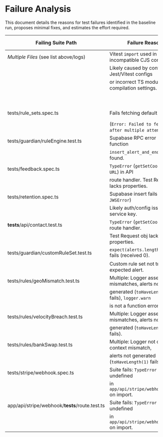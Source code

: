 # Failure Analysis

This document details the reasons for test failures identified in the baseline run, proposes minimal fixes, and estimates the effort required.

| Failing Suite Path                             | Failure Reason(s)                                     | Minimal Green Fix                                      | Effort Rating    |
| ---------------------------------------------- | ----------------------------------------------------- | ------------------------------------------------------ | ---------------- |
| _Multiple Files_ (see list above/logs)         | Vitest `import` used in incompatible CJS context.     | Standardise on Vitest: Remove Jest config/deps,        | ⓷ Rewrite        |
|                                                | Likely caused by conflicting Jest/Vitest configs      | configure `vitest.config.ts` + `tsconfig.json` (ESM    |                  |
|                                                | or incorrect TS module compilation settings.          | output), migrate setup (`jest.setup-env.ts` ->         |                  |
|                                                |                                                       | `vitest.setup.ts`), update all test imports.           |                  |
| tests/rule_sets.spec.ts                        | Fails fetching default rule set                       | Debug fetch logic; ensure Supabase endpoint/mock       | ⓶ Moderate       |
|                                                | (`Error: Failed to fetch... after multiple attempts`) | returns expected rule data.                            |                  |
| tests/guardian/ruleEngine.test.ts              | Supabase RPC error (`PGRST202`): function             | Ensure `insert_alert_and_enqueue` exists in DB schema  | ⓶ Moderate       |
|                                                | `insert_alert_and_enqueue` not found.                 | (migrations) or is correctly mocked.                   |                  |
| tests/feedback.spec.ts                         | `TypeError` (`getSetCookie`, `Invalid URL`) in API    | Standardise on Vitest; properly mock/polyfill          | ⓷ Rewrite        |
|                                                | route handler. Test Request obj lacks properties.     | `Request`, `Response`, `NextResponse`, `next/headers`. | (part of Vitest) |
| tests/retention.spec.ts                        | Supabase insert fails (`PGRST301` / `JWSError`)       | Verify `SUPABASE_SERVICE_ROLE_KEY` & env setup.        | ⓶ Moderate       |
|                                                | Likely auth/config issue with service key.            | Consider mocking DB interactions.                      |                  |
| **tests**/api/contact.test.ts                  | `TypeError` (`getSetCookie`) in API route handler.    | Standardise on Vitest; properly mock/polyfill          | ⓷ Rewrite        |
|                                                | Test Request obj lacks properties.                    | `Request`, `Response`, `NextResponse`, `cookies`.      | (part of Vitest) |
| tests/guardian/customRuleSet.test.ts           | `expect(alerts.length).toBe(1)` fails (received 0).   | Debug test: check `getRuleConfig` mock, input data,    | ⓶ Moderate       |
|                                                | Custom rule set not triggering expected alert.        | rule logic (`velocityBreach`), data mocks.             |                  |
| tests/rules/geoMismatch.test.ts                | Multiple: Logger assertion mismatches, alerts not     | Fix logger assertions & mocking issue (import/setup).  | ⓷ Rewrite        |
|                                                | generated (`toHaveLength(1)` fails), `logger.warn`    | Debug rule logic & data mocks.                         |                  |
|                                                | is not a function error.                              |                                                        |                  |
| tests/rules/velocityBreach.test.ts             | Multiple: Logger assertion mismatches, alerts not     | Fix logger assertions. Debug rule logic & data mocks   | ⓶ Moderate       |
|                                                | generated (`toHaveLength(1)` fails).                  | (`getPayoutsWithinWindow`).                            |                  |
| tests/rules/bankSwap.test.ts                   | Multiple: Logger not called or context mismatch,      | Fix logger assertions. Debug rule logic & data mocks   | ⓶ Moderate       |
|                                                | alerts not generated (`toHaveLength(1)` fails).       | (`findMostRecentExternalAccountChange`).               |                  |
| tests/stripe/webhook.spec.ts                   | Suite fails: `TypeError` logger (`log`) undefined     | Standardise on Vitest; fix logger mocking in setup     | ⓷ Rewrite        |
|                                                | in `app/api/stripe/webhook/route.ts` on import.       | (`vi.mock`) to apply before route import.              | (part of Vitest) |
| app/api/stripe/webhook/**tests**/route.test.ts | Suite fails: `TypeError` logger (`log`) undefined     | Standardise on Vitest; fix logger mocking in setup     | ⓷ Rewrite        |
|                                                | in `app/api/stripe/webhook/route.ts` on import.       | (`vi.mock`) to apply before route import.              | (part of Vitest) |
